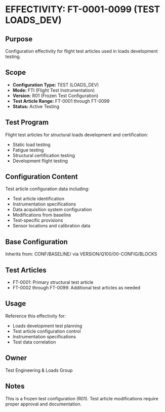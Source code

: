 # EFFECTIVITY: FT-0001-0099 (TEST LOADS_DEV)

## Purpose
Configuration effectivity for flight test articles used in loads development testing.

## Scope
- **Configuration Type:** TEST (LOADS_DEV)
- **Mode:** FTI (Flight Test Instrumentation)
- **Version:** R01 (Frozen Test Configuration)
- **Test Article Range:** FT-0001 through FT-0099
- **Status:** Active Testing

## Test Program
Flight test articles for structural loads development and certification:
- Static load testing
- Fatigue testing
- Structural certification testing
- Development flight testing

## Configuration Content
Test article configuration data including:
- Test article identification
- Instrumentation specifications
- Data acquisition system configuration
- Modifications from baseline
- Test-specific provisions
- Sensor locations and calibration data

## Base Configuration
Inherits from: CONF/BASELINE/ via VERSION/Q100/00-CONFIG/BLOCKS

## Test Articles
- FT-0001: Primary structural test article
- FT-0002 through FT-0099: Additional test articles as needed

## Usage
Reference this effectivity for:
- Loads development test planning
- Test article configuration control
- Instrumentation specifications
- Test data correlation

## Owner
Test Engineering & Loads Group

## Notes
This is a frozen test configuration (R01). Test article modifications require proper approval and documentation.
